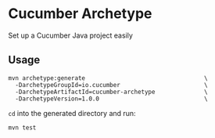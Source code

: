 # Cucumber Archetype

Set up a Cucumber Java project easily

## Usage

```shell
mvn archetype:generate                                  \
  -DarchetypeGroupId=io.cucumber                        \
  -DarchetypeArtifactId=cucumber-archetype              \
  -DarchetypeVersion=1.0.0                              \
```

`cd` into the generated directory and run:

```shell
mvn test
```